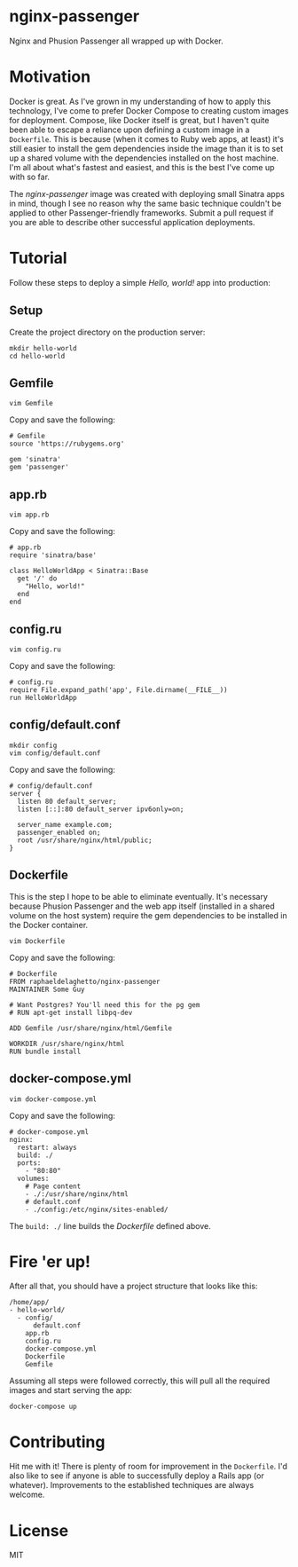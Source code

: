 nginx-passenger
===============

Nginx and Phusion Passenger all wrapped up with Docker.

# Motivation

Docker is great. As I've grown in my understanding of how to apply this technology, I've come to prefer Docker Compose to creating custom images for deployment. Compose, like Docker itself is great, but I haven't quite been able to escape a reliance upon defining a custom image in a `Dockerfile`. This is because (when it comes to Ruby web apps, at least) it's still easier to install the gem dependencies inside the image than it is to set up a shared volume with the dependencies installed on the host machine. I'm all about what's fastest and easiest, and this is the best I've come up with so far.

The _nginx-passenger_ image was created with deploying small Sinatra apps in mind, though I see no reason why the same basic technique couldn't be applied to other Passenger-friendly frameworks. Submit a pull request if you are able to describe other successful application deployments.

# Tutorial

Follow these steps to deploy a simple  _Hello, world!_ app into production:

## Setup

Create the project directory on the production server:

```
mkdir hello-world
cd hello-world
```

## Gemfile

```
vim Gemfile
```

Copy and save the following:

```
# Gemfile
source 'https://rubygems.org'

gem 'sinatra'
gem 'passenger'
```

## app.rb

```
vim app.rb
```

Copy and save the following:

```
# app.rb
require 'sinatra/base'

class HelloWorldApp < Sinatra::Base
  get '/' do
    "Hello, world!"
  end
end
```

## config.ru

```
vim config.ru
```

Copy and save the following:

```
# config.ru
require File.expand_path('app', File.dirname(__FILE__))
run HelloWorldApp
```

## config/default.conf

```
mkdir config
vim config/default.conf
```

Copy and save the following:

```
# config/default.conf
server {
  listen 80 default_server;
  listen [::]:80 default_server ipv6only=on;

  server_name example.com;
  passenger_enabled on;
  root /usr/share/nginx/html/public;
}
```

## Dockerfile

This is the step I hope to be able to eliminate eventually. It's necessary because Phusion Passenger and the web app itself (installed in a shared volume on the host system) require the gem dependencies to be installed in the Docker container. 

```
vim Dockerfile
```

Copy and save the following:

```
# Dockerfile
FROM raphaeldelaghetto/nginx-passenger
MAINTAINER Some Guy 

# Want Postgres? You'll need this for the pg gem
# RUN apt-get install libpq-dev

ADD Gemfile /usr/share/nginx/html/Gemfile

WORKDIR /usr/share/nginx/html
RUN bundle install
```

## docker-compose.yml

```
vim docker-compose.yml
```

Copy and save the following:

```
# docker-compose.yml
nginx:
  restart: always
  build: ./
  ports:
    - "80:80"
  volumes:
    # Page content
    - ./:/usr/share/nginx/html
    # default.conf
    - ./config:/etc/nginx/sites-enabled/
```

The `build: ./` line builds the _Dockerfile_ defined above.

# Fire 'er up!

After all that, you should have a project structure that looks like this:

```
/home/app/
- hello-world/
  - config/
      default.conf
    app.rb
    config.ru
    docker-compose.yml
    Dockerfile
    Gemfile
```

Assuming all steps were followed correctly, this will pull all the required images and start serving the app:

```
docker-compose up
```

# Contributing

Hit me with it! There is plenty of room for improvement in the `Dockerfile`. I'd also like to see if anyone is able to successfully deploy a Rails app (or whatever). Improvements to the established techniques are always welcome.

# License

MIT

